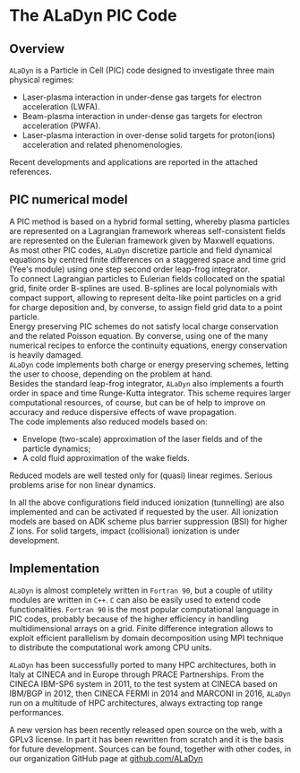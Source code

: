 # The ALaDyn PIC Code

## Overview
`ALaDyn` is a Particle in Cell (PIC) code designed to investigate three main physical regimes:  
- Laser-plasma interaction in under-dense gas targets for electron acceleration (LWFA).  
- Beam-plasma interaction in under-dense gas targets for electron acceleration (PWFA).  
- Laser-plasma interaction in over-dense solid targets for proton(ions) acceleration and related phenomenologies.  

Recent developments and applications are reported in the attached references.

## PIC numerical model
A PIC method is based on a hybrid formal setting, whereby plasma particles are represented
on a Lagrangian framework whereas self-consistent fields are represented on the Eulerian framework
given by Maxwell equations.  
As most other PIC codes, `ALaDyn` discretize particle and field dynamical equations 
by centred finite differences on a staggered  space and time grid (Yee's module) using one step 
second order leap-frog integrator.  
To connect Lagrangian particles to Eulerian fields collocated on the spatial grid, finite order
B-splines are used. B-splines are local polynomials with compact support, allowing to 
represent delta-like point particles on a grid for charge deposition and, by converse,
to assign field grid data to a point particle.  
Energy preserving PIC schemes do not satisfy local charge conservation and the related 
Poisson equation. By converse, using one of the many numerical recipes to enforce the
continuity equations, energy conservation is heavily damaged.  
`ALaDyn` code implements both charge or energy preserving schemes, letting the user
to choose, depending on the problem at hand.  
Besides the standard leap-frog integrator,
`ALaDyn` also implements a fourth order in space and time Runge-Kutta integrator. This scheme
requires larger computational resources, of course, but can be of help to 
improve on accuracy and reduce dispersive effects of wave propagation.  
The code implements also reduced models based on:  
- Envelope (two-scale) approximation of the laser fields and of the particle dynamics;  
- A cold fluid approximation of the wake fields.  

Reduced models are well tested only for (quasi) linear regimes. Serious problems
arise for non linear dynamics.

In all the above configurations field induced ionization (tunnelling) are also implemented
and can be activated if requested by the user.
All ionization models are based on ADK scheme plus barrier suppression (BSI) for higher
*Z* ions. For solid targets, impact (collisional) ionization is under development.

## Implementation
`ALaDyn` is almost completely written in `Fortran 90`, but a couple of utility modules are written in `C++`.
`C` can also be easily used to extend code functionalities.
`Fortran 90` is the most popular computational language in PIC codes, probably because of 
the higher efficiency in handling multidimensional arrays on a grid.
Finite difference integration allows to exploit efficient parallelism by domain decomposition 
using MPI technique to distribute the computational work among CPU units. 

`ALaDyn` has been successfully ported to many HPC architectures, both in Italy at CINECA and in Europe through
PRACE Partnerships. From the CINECA IBM-SP6 system in 2011, to the test system at CINECA based on IBM/BGP in 2012, 
then CINECA FERMI in 2014 and MARCONI in 2016, `ALaDyn` run on a multitude of HPC architectures, always extracting 
top range performances.

A new version has been recently released open source on the web, with a GPLv3 license.
In part it has been rewritten from scratch and it is the basis for future development.
Sources can be found, together with other codes, in our organization GitHub page at
[github.com/ALaDyn](https://github.com/ALaDyn)

